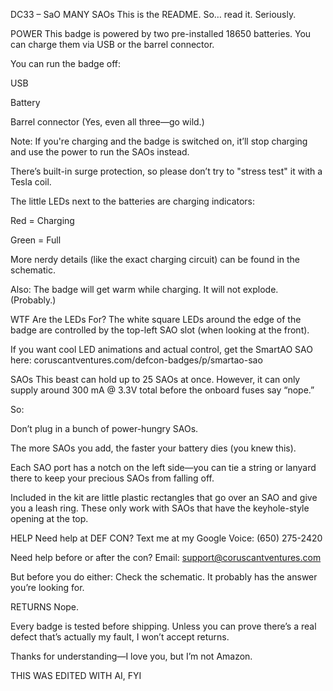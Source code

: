 DC33 – SaO MANY SAOs
This is the README. So… read it. Seriously.

POWER
This badge is powered by two pre-installed 18650 batteries. You can charge them via USB or the barrel connector.

You can run the badge off:

USB

Battery

Barrel connector
(Yes, even all three—go wild.)

Note: If you're charging and the badge is switched on, it’ll stop charging and use the power to run the SAOs instead.

There’s built-in surge protection, so please don’t try to "stress test" it with a Tesla coil.

The little LEDs next to the batteries are charging indicators:

Red = Charging

Green = Full

More nerdy details (like the exact charging circuit) can be found in the schematic.

Also: The badge will get warm while charging. It will not explode. (Probably.)

WTF Are the LEDs For?
The white square LEDs around the edge of the badge are controlled by the top-left SAO slot (when looking at the front).

If you want cool LED animations and actual control, get the SmartAO SAO here:
coruscantventures.com/defcon-badges/p/smartao-sao

SAOs
This beast can hold up to 25 SAOs at once. However, it can only supply around 300 mA @ 3.3V total before the onboard fuses say “nope.”

So:

Don’t plug in a bunch of power-hungry SAOs.

The more SAOs you add, the faster your battery dies (you knew this).

Each SAO port has a notch on the left side—you can tie a string or lanyard there to keep your precious SAOs from falling off.

Included in the kit are little plastic rectangles that go over an SAO and give you a leash ring. These only work with SAOs that have the keyhole-style opening at the top.

HELP
Need help at DEF CON? Text me at my Google Voice:
(650) 275-2420

Need help before or after the con? Email:
support@coruscantventures.com

But before you do either:
Check the schematic.
It probably has the answer you’re looking for.

RETURNS
Nope.

Every badge is tested before shipping. Unless you can prove there’s a real defect that’s actually my fault, I won’t accept returns.

Thanks for understanding—I love you, but I’m not Amazon.

THIS WAS EDITED WITH AI, FYI
